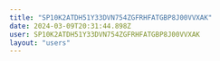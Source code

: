 ```yaml
---
title: "SP10K2ATDH51Y33DVN754ZGFRHFATGBP8J00VVXAK"
date: 2024-03-09T20:31:44.898Z
user: SP10K2ATDH51Y33DVN754ZGFRHFATGBP8J00VVXAK
layout: "users"
---
```

    